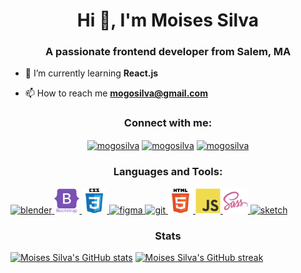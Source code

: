<h1 align="center">Hi 👋, I'm Moises Silva</h1>
<h3 align="center">A passionate frontend developer from Salem, MA</h3>

- 🌱 I’m currently learning **React.js**

- 📫 How to reach me **mogosilva@gmail.com**

<h3 align="center">Connect with me:</h3>
<p align="center">
<a href="https://twitter.com/mogosilva" target="blank"><img align="center" src="https://raw.githubusercontent.com/rahuldkjain/github-profile-readme-generator/master/src/images/icons/Social/twitter.svg" alt="mogosilva" height="30" width="40" /></a>
<a href="https://linkedin.com/in/mogosilva" target="blank"><img align="center" src="https://raw.githubusercontent.com/rahuldkjain/github-profile-readme-generator/master/src/images/icons/Social/linked-in-alt.svg" alt="mogosilva" height="30" width="40" /></a>
<a href="https://instagram.com/mogosilva" target="blank"><img align="center" src="https://raw.githubusercontent.com/rahuldkjain/github-profile-readme-generator/master/src/images/icons/Social/instagram.svg" alt="mogosilva" height="30" width="40" /></a>
</p>

<h3 align="center">Languages and Tools:</h3>
<p align="left"> <a href="https://www.blender.org/" target="_blank" rel="noreferrer"> <img src="https://download.blender.org/branding/community/blender_community_badge_white.svg" alt="blender" width="40" height="40"/> </a> <a href="https://getbootstrap.com" target="_blank" rel="noreferrer"> <img src="https://raw.githubusercontent.com/devicons/devicon/master/icons/bootstrap/bootstrap-plain-wordmark.svg" alt="bootstrap" width="40" height="40"/> </a> <a href="https://www.w3schools.com/css/" target="_blank" rel="noreferrer"> <img src="https://raw.githubusercontent.com/devicons/devicon/master/icons/css3/css3-original-wordmark.svg" alt="css3" width="40" height="40"/> </a> <a href="https://www.figma.com/" target="_blank" rel="noreferrer"> <img src="https://www.vectorlogo.zone/logos/figma/figma-icon.svg" alt="figma" width="40" height="40"/> </a> <a href="https://git-scm.com/" target="_blank" rel="noreferrer"> <img src="https://www.vectorlogo.zone/logos/git-scm/git-scm-icon.svg" alt="git" width="40" height="40"/> </a> <a href="https://www.w3.org/html/" target="_blank" rel="noreferrer"> <img src="https://raw.githubusercontent.com/devicons/devicon/master/icons/html5/html5-original-wordmark.svg" alt="html5" width="40" height="40"/> </a> <a href="https://developer.mozilla.org/en-US/docs/Web/JavaScript" target="_blank" rel="noreferrer"> <img src="https://raw.githubusercontent.com/devicons/devicon/master/icons/javascript/javascript-original.svg" alt="javascript" width="40" height="40"/> </a> <a href="https://sass-lang.com" target="_blank" rel="noreferrer"> <img src="https://raw.githubusercontent.com/devicons/devicon/master/icons/sass/sass-original.svg" alt="sass" width="40" height="40"/> </a> <a href="https://www.sketch.com/" target="_blank" rel="noreferrer"> <img src="https://www.vectorlogo.zone/logos/sketchapp/sketchapp-icon.svg" alt="sketch" width="40" height="40"/> </a> </p>


<h3 align="center">Stats</h3>
<a href="http://www.github.com/mogosilva"><img src="https://github-readme-stats.vercel.app/api?username=mogosilva&show_icons=true&theme=dracula" width="50%" alt="Moises Silva's GitHub stats" ></a>
<a href="http://www.github.com/mogosilva"><img src-"http://github-readme-streak-stats.herokuapp.com?user=mogosilva&theme=dracula&date_format=M%20j%5B%2C%20Y%5D" width="50%" alt="Moises Silva's GitHub streak"></a>
